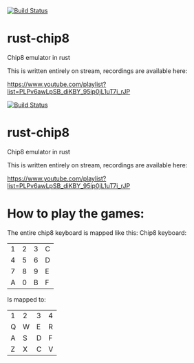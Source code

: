 [![Build Status](https://travis-ci.org/AlexEne/rust-chip8.svg?branch=master)](https://travis-ci.org/AlexEne/rust-chip8)

# rust-chip8
Chip8 emulator in rust

This is written entirely on stream, recordings are available here:

https://www.youtube.com/playlist?list=PLPv6awLpSB_diKBY_95ip0jL1uT7i_rJP


[![Build Status](https://travis-ci.org/AlexEne/rust-chip8.svg?branch=master)](https://travis-ci.org/AlexEne/rust-chip8)

# rust-chip8
Chip8 emulator in rust

This is written entirely on stream, recordings are available here:

https://www.youtube.com/playlist?list=PLPv6awLpSB_diKBY_95ip0jL1uT7i_rJP

# How to play the games:

The entire chip8 keyboard is mapped like this:
Chip8 keyboard:

| | | | |
|-|-|-|-|
|1|2|3|C|
|4|5|6|D|
|7|8|9|E|
|A|0|B|F|

Is mapped to: 

| | | | |
|-|-|-|-|
|1|2|3|4|
|Q|W|E|R|
|A|S|D|F|
|Z|X|C|V|


